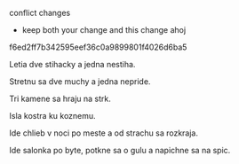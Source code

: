 
conflict changes
- keep both your change and this change
ahoj

f6ed2ff7b342595eef36c0a9899801f4026d6ba5


Letia dve stihacky a jedna nestiha.

Stretnu sa dve muchy a jedna nepride.

Tri kamene sa hraju na strk.

Isla kostra ku koznemu.

Ide chlieb v noci po meste a od strachu sa rozkraja.

Ide salonka po byte, potkne sa o gulu a napichne sa na spic.



